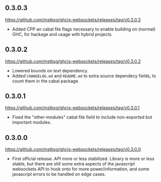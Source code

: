 0.3.0.3
-------
<https://github.com/mstksg/ghcjs-websockets/releases/tag/v0.3.0.3>

*   Added CPP an cabal file flags necessary to enable building on (normal)
    GHC, for hackage and usage with hybrid projects.

0.3.0.2
-------
<https://github.com/mstksg/ghcjs-websockets/releases/tag/v0.3.0.2>

*   Lowered bounds on *text* dependency.
*   Added `CHANGELOG.md` and `README.md` to extra source dependecy fields, to
    count them in the cabal package.

0.3.0.1
-------
<https://github.com/mstksg/ghcjs-websockets/releases/tag/v0.3.0.1>

*   Fixed the "other-modules" cabal file field to include non-exported but
    important modules.

0.3.0.0
-------
<https://github.com/mstksg/ghcjs-websockets/releases/tag/v0.3.0.0>

*   First official release.  API more or less stabilized.  Library is more or
    less stable, but there are still some extra aspects of the javascript
    websockets API to hook onto for more power/information, and some
    javascript errors to be handled on edge cases.

